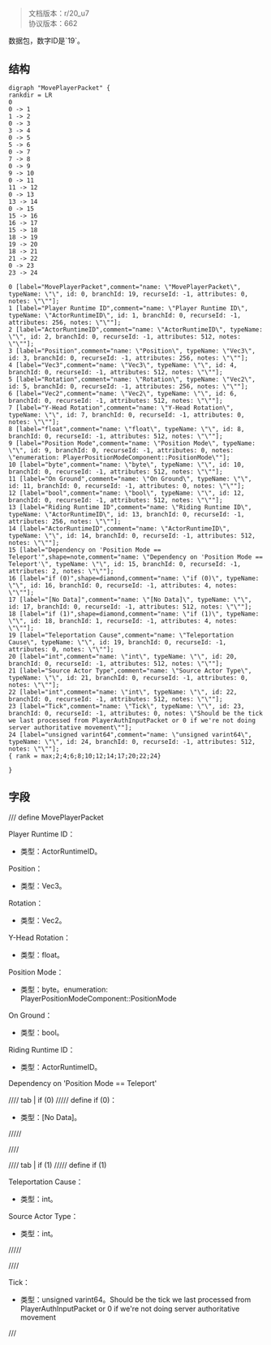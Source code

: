 # <!-- md:samp MovePlayerPacket -->

> 文档版本：r/20_u7<br/>协议版本：662

<!-- md:samp MovePlayerPacket -->数据包，数字ID是`19`。

## 结构

```viz
digraph "MovePlayerPacket" {
rankdir = LR
0
0 -> 1
1 -> 2
0 -> 3
3 -> 4
0 -> 5
5 -> 6
0 -> 7
7 -> 8
0 -> 9
9 -> 10
0 -> 11
11 -> 12
0 -> 13
13 -> 14
0 -> 15
15 -> 16
16 -> 17
15 -> 18
18 -> 19
19 -> 20
18 -> 21
21 -> 22
0 -> 23
23 -> 24

0 [label="MovePlayerPacket",comment="name: \"MovePlayerPacket\", typeName: \"\", id: 0, branchId: 19, recurseId: -1, attributes: 0, notes: \"\""];
1 [label="Player Runtime ID",comment="name: \"Player Runtime ID\", typeName: \"ActorRuntimeID\", id: 1, branchId: 0, recurseId: -1, attributes: 256, notes: \"\""];
2 [label="ActorRuntimeID",comment="name: \"ActorRuntimeID\", typeName: \"\", id: 2, branchId: 0, recurseId: -1, attributes: 512, notes: \"\""];
3 [label="Position",comment="name: \"Position\", typeName: \"Vec3\", id: 3, branchId: 0, recurseId: -1, attributes: 256, notes: \"\""];
4 [label="Vec3",comment="name: \"Vec3\", typeName: \"\", id: 4, branchId: 0, recurseId: -1, attributes: 512, notes: \"\""];
5 [label="Rotation",comment="name: \"Rotation\", typeName: \"Vec2\", id: 5, branchId: 0, recurseId: -1, attributes: 256, notes: \"\""];
6 [label="Vec2",comment="name: \"Vec2\", typeName: \"\", id: 6, branchId: 0, recurseId: -1, attributes: 512, notes: \"\""];
7 [label="Y-Head Rotation",comment="name: \"Y-Head Rotation\", typeName: \"\", id: 7, branchId: 0, recurseId: -1, attributes: 0, notes: \"\""];
8 [label="float",comment="name: \"float\", typeName: \"\", id: 8, branchId: 0, recurseId: -1, attributes: 512, notes: \"\""];
9 [label="Position Mode",comment="name: \"Position Mode\", typeName: \"\", id: 9, branchId: 0, recurseId: -1, attributes: 0, notes: \"enumeration: PlayerPositionModeComponent::PositionMode\""];
10 [label="byte",comment="name: \"byte\", typeName: \"\", id: 10, branchId: 0, recurseId: -1, attributes: 512, notes: \"\""];
11 [label="On Ground",comment="name: \"On Ground\", typeName: \"\", id: 11, branchId: 0, recurseId: -1, attributes: 0, notes: \"\""];
12 [label="bool",comment="name: \"bool\", typeName: \"\", id: 12, branchId: 0, recurseId: -1, attributes: 512, notes: \"\""];
13 [label="Riding Runtime ID",comment="name: \"Riding Runtime ID\", typeName: \"ActorRuntimeID\", id: 13, branchId: 0, recurseId: -1, attributes: 256, notes: \"\""];
14 [label="ActorRuntimeID",comment="name: \"ActorRuntimeID\", typeName: \"\", id: 14, branchId: 0, recurseId: -1, attributes: 512, notes: \"\""];
15 [label="Dependency on 'Position Mode == Teleport'",shape=note,comment="name: \"Dependency on 'Position Mode == Teleport'\", typeName: \"\", id: 15, branchId: 0, recurseId: -1, attributes: 2, notes: \"\""];
16 [label="if (0)",shape=diamond,comment="name: \"if (0)\", typeName: \"\", id: 16, branchId: 0, recurseId: -1, attributes: 4, notes: \"\""];
17 [label="[No Data]",comment="name: \"[No Data]\", typeName: \"\", id: 17, branchId: 0, recurseId: -1, attributes: 512, notes: \"\""];
18 [label="if (1)",shape=diamond,comment="name: \"if (1)\", typeName: \"\", id: 18, branchId: 1, recurseId: -1, attributes: 4, notes: \"\""];
19 [label="Teleportation Cause",comment="name: \"Teleportation Cause\", typeName: \"\", id: 19, branchId: 0, recurseId: -1, attributes: 0, notes: \"\""];
20 [label="int",comment="name: \"int\", typeName: \"\", id: 20, branchId: 0, recurseId: -1, attributes: 512, notes: \"\""];
21 [label="Source Actor Type",comment="name: \"Source Actor Type\", typeName: \"\", id: 21, branchId: 0, recurseId: -1, attributes: 0, notes: \"\""];
22 [label="int",comment="name: \"int\", typeName: \"\", id: 22, branchId: 0, recurseId: -1, attributes: 512, notes: \"\""];
23 [label="Tick",comment="name: \"Tick\", typeName: \"\", id: 23, branchId: 0, recurseId: -1, attributes: 0, notes: \"Should be the tick we last processed from PlayerAuthInputPacket or 0 if we're not doing server authoritative movement\""];
24 [label="unsigned varint64",comment="name: \"unsigned varint64\", typeName: \"\", id: 24, branchId: 0, recurseId: -1, attributes: 512, notes: \"\""];
{ rank = max;2;4;6;8;10;12;14;17;20;22;24}

}

```

## 字段

/// define
MovePlayerPacket

Player Runtime ID：[<!-- md:samp ActorRuntimeID -->](../types/actorruntimeid.md)

- 类型：ActorRuntimeID。

Position：[<!-- md:samp Vec3 -->](../types/vec3.md)

- 类型：Vec3。

Rotation：[<!-- md:samp Vec2 -->](../types/vec2.md)

- 类型：Vec2。

Y-Head Rotation：<!-- md:samp float -->

- 类型：float。

Position Mode：<!-- md:samp byte -->

- 类型：byte。enumeration: PlayerPositionModeComponent::PositionMode

On Ground：<!-- md:samp bool -->

- 类型：bool。

Riding Runtime ID：[<!-- md:samp ActorRuntimeID -->](../types/actorruntimeid.md)

- 类型：ActorRuntimeID。

Dependency on 'Position Mode == Teleport'

//// tab | if (0)
///// define
if (0)：<!-- md:samp [No Data] -->

- 类型：[No Data]。


/////

////

//// tab | if (1)
///// define
if (1)

Teleportation Cause：<!-- md:samp int -->

- 类型：int。

Source Actor Type：<!-- md:samp int -->

- 类型：int。


/////

////


Tick：<!-- md:samp unsigned varint64 -->

- 类型：unsigned varint64。Should be the tick we last processed from PlayerAuthInputPacket or 0 if we're not doing server authoritative movement


///
